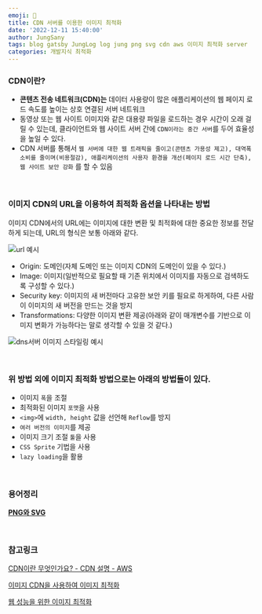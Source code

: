 ```yaml
---
emoji: 🎰
title: CDN 서버를 이용한 이미지 최적화
date: '2022-12-11 15:40:00'
author: JungSany
tags: blog gatsby JungLog log jung png svg cdn aws 이미지 최적화 server
categories: 개발지식 최적화
---
```


### CDN이란?

- **콘텐츠 전송 네트워크(CDN)는** 데이터 사용량이 많은 애플리케이션의 웹 페이지 로드 속도를 높이는 상호 연결된 서버 네트워크
- 동영상 또는 웹 사이트 이미지와 같은 대용량 파일을 로드하는 경우 시간이 오래 걸릴 수 있는데, 클라이언트와 웹 사이트 서버 간에 `CDN이라는 중간 서버`를 두어 효율성을 높일 수 있다.
- CDN 서버를 통해서 `웹 서버에 대한 웹 트래픽을 줄이고(콘텐츠 가용성 제고), 대역폭 소비를 줄이며(비용절감), 애플리케이션의 사용자 환경을 개선(페이지 로드 시간 단축), 웹 사이트 보안 강화` 를 할 수 있음

<br/>

### 이미지 CDN의 URL을 이용하여 최적화 옵션을 나타내는 방법

이미지 CDN에서의 URL에는 이미지에 대한 변환 및 최적화에 대한 중요한 정보를 전달하게 되는데, URL의 형식은 보통 아래와 같다.

![url 예시](https://velog.velcdn.com/images%2Fhustle-dev%2Fpost%2Fafd1871e-e114-452b-a99b-6633331ce783%2Fimage.png)

- Origin: 도메인(자체 도메인 또는 이미지 CDN의 도메인이 있을 수 있다.)
- Image: 이미지(일반적으로 필요할 때 기존 위치에서 이미지를 자동으로 검색하도록 구성할 수 있다.)
- Security key: 이미지의 새 버전마다 고유한 보안 키를 필요로 하게하여, 다른 사람이 이미지의 새 버전을 만드는 것을 방지
- Transformations: 다양한 이미지 변환 제공(아래와 같이 매개변수를 기반으로 이미지 변화가 가능하다는 말로 생각할 수 있을 것 같다.)

![dns서버 이미지 스타일링 예시](https://web-dev.imgix.net/image/admin/OIF2VcXp8P6O7tQvw53B.jpg?auto=format&w=1600)

<br/>

### 위 방법 외에 이미지 최적화 방법으로는 아래의 방법들이 있다.

- 이미지 `폭`을 조절
- 최적화된 이미지 `포맷`을 사용
- `<img>`에 `width, height` 값을 선언해 `Reflow`를 방지
- `여러 버전의 이미지`를 제공
- 이미지 크기 조절 `툴`을 사용
- `CSS Sprite` 기법을 사용
- `lazy loading`을 활용

<br/>

### 용어정리

[**PNG와 SVG**](https://rnfltpgus.github.io/knowledge/png-svg/)

<br/>

### 참고링크

[CDN이란 무엇인가요? - CDN 설명 - AWS](https://aws.amazon.com/ko/what-is/cdn/)

[이미지 CDN을 사용하여 이미지 최적화](https://web.dev/i18n/ko/image-cdns/)

[웹 성능을 위한 이미지 최적화](https://velog.io/@hustle-dev/%EC%9B%B9-%EC%84%B1%EB%8A%A5%EC%9D%84-%EC%9C%84%ED%95%9C-%EC%9D%B4%EB%AF%B8%EC%A7%80-%EC%B5%9C%EC%A0%81%ED%99%94)

<br/>

```toc

```
